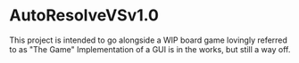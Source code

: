 # AutoResolveVSv1.0
This project is intended to go alongside a WIP board game lovingly referred to as "The Game"
Implementation of a GUI is in the works, but still a way off.

